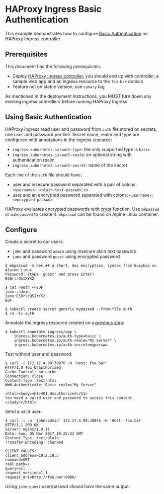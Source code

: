 # HAProxy Ingress Basic Authentication

This example demonstrates how to configure
[Basic Authentication](https://tools.ietf.org/html/rfc2617) on
HAProxy Ingress controller.

## Prerequisites

This document has the following prerequisites:

* Deploy [HAProxy Ingress controller](/examples/deployment/haproxy), you should
end up with controller, a sample web app and an ingress resource to the `foo.bar`
domain
* Feature not on stable version; use `canary` tag

As mentioned in the deployment instructions, you MUST turn down any existing
ingress controllers before running HAProxy Ingress.

## Using Basic Authentication

HAProxy Ingress read user and password from `auth` file stored on secrets, one user
and password per line. Secret name, realm and type are configured with annotations
in the ingress resource:

* `ingress.kubernetes.io/auth-type`: the only supported type is `basic`
* `ingress.kubernetes.io/auth-realm`: an optional string with authentication realm
* `ingress.kubernetes.io/auth-secret`: name of the secret

Each line of the `auth` file should have:

* user and insecure password separated with a pair of colons: `<username>::<plain-text-passwd>`; or
* user and an encrypted password separated with colons: `<username>:<encrypted-passwd>`

HAProxy evaluates encrypted passwords with
[crypt](http://man7.org/linux/man-pages/man3/crypt.3.html) function. Use `mkpasswd` or
`makepasswd` to create it. `mkpasswd` can be found on Alpine Linux container.

## Configure

Create a secret to our users:

* `john` and password `admin` using insecure plain text password
* `jane` and password `guest` using encrypted password

```console
$ mkpasswd -m des ## a short, des encryption, syntax from Busybox on Alpine Linux
Password: (type 'guest' and press Enter)
E5BrlrQ5IXYK2

$ cat >auth <<EOF
john::admin
jane:E5BrlrQ5IXYK2
EOF

$ kubectl create secret generic mypasswd --from-file auth
$ rm -fv auth
```

Annotate the ingress resource created on a [previous step](/examples/deployment/haproxy):

```console
$ kubectl annotate ingress/app \
    ingress.kubernetes.io/auth-type=basic \
    ingress.kubernetes.io/auth-realm="My Server" \
    ingress.kubernetes.io/auth-secret=mypasswd
```

Test without user and password:

```console
$ curl -i 172.17.4.99:30876 -H 'Host: foo.bar'
HTTP/1.0 401 Unauthorized
Cache-Control: no-cache
Connection: close
Content-Type: text/html
WWW-Authenticate: Basic realm="My Server"

<html><body><h1>401 Unauthorized</h1>
You need a valid user and password to access this content.
</body></html>
```

Send a valid user:

```console
$ curl -i -u 'john:admin' 172.17.4.99:30876 -H 'Host: foo.bar'
HTTP/1.1 200 OK
Server: nginx/1.9.11
Date: Sun, 05 Mar 2017 19:22:33 GMT
Content-Type: text/plain
Transfer-Encoding: chunked

CLIENT VALUES:
client_address=10.2.18.5
command=GET
real path=/
query=nil
request_version=1.1
request_uri=http://foo.bar:8080/
```

Using `jane:guest` user/passwd should have the same output.

